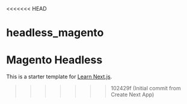 <<<<<<< HEAD
# headless_magento
Magento Headless
=======
This is a starter template for [Learn Next.js](https://nextjs.org/learn).
>>>>>>> 102429f (Initial commit from Create Next App)
